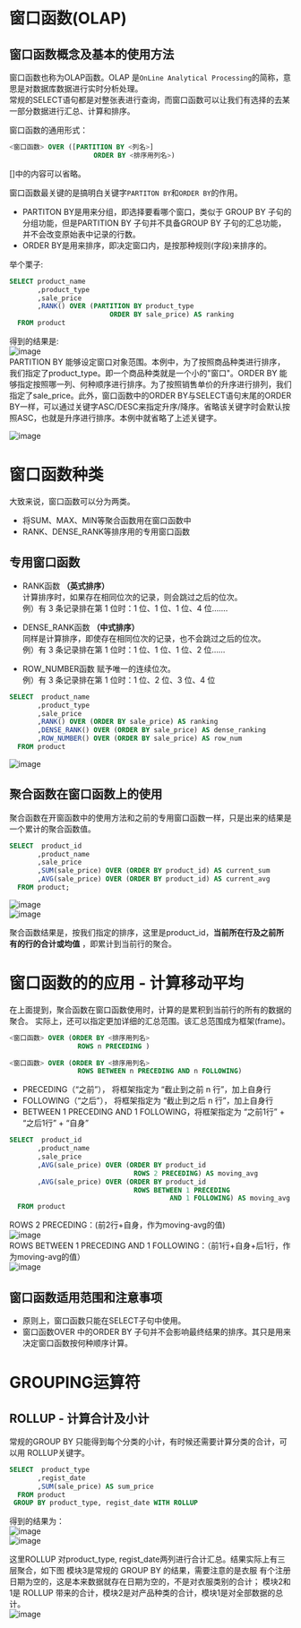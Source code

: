 # 窗口函数(OLAP)

## 窗口函数概念及基本的使用方法
窗口函数也称为OLAP函数。OLAP 是`OnLine Analytical Processing`的简称，意思是对数据库数据进行实时分析处理。  
常规的SELECT语句都是对整张表进行查询，而窗口函数可以让我们有选择的去某一部分数据进行汇总、计算和排序。   

窗口函数的通用形式：
```SQL
<窗口函数> OVER ([PARTITION BY <列名>]
                     ORDER BY <排序用列名>)  
```
[]中的内容可以省略。  

窗口函数最关键的是搞明白关键字`PARTITON BY`和`ORDER BY`的作用。  
- PARTITON BY是用来分组，即选择要看哪个窗口，类似于 GROUP BY 子句的分组功能，但是PARTITION BY 子句并不具备GROUP BY 子句的汇总功能，并不会改变原始表中记录的行数。
- ORDER BY是用来排序，即决定窗口内，是按那种规则(字段)来排序的。

举个栗子:  
```SQL
SELECT product_name
       ,product_type
       ,sale_price
       ,RANK() OVER (PARTITION BY product_type
                         ORDER BY sale_price) AS ranking
  FROM product  
```
得到的结果是:   
![image](https://user-images.githubusercontent.com/44680953/141340298-79032540-2a49-428e-9c1c-bb6297998056.png)  
PARTITION BY 能够设定窗口对象范围。本例中，为了按照商品种类进行排序，我们指定了product_type。即一个商品种类就是一个小的"窗口"。ORDER BY 能够指定按照哪一列、何种顺序进行排序。为了按照销售单价的升序进行排列，我们指定了sale_price。此外，窗口函数中的ORDER BY与SELECT语句末尾的ORDER BY一样，可以通过关键字ASC/DESC来指定升序/降序。省略该关键字时会默认按照ASC，也就是升序进行排序。本例中就省略了上述关键字。  

![image](https://user-images.githubusercontent.com/44680953/141340429-e996f805-8e4e-478b-ba04-a8c5d224177e.png)


# 窗口函数种类
大致来说，窗口函数可以分为两类。
- 将SUM、MAX、MIN等聚合函数用在窗口函数中
- RANK、DENSE_RANK等排序用的专用窗口函数

## 专用窗口函数
- RANK函数 **（英式排序）**    
计算排序时，如果存在相同位次的记录，则会跳过之后的位次。  
例）有 3 条记录排在第 1 位时：1 位、1 位、1 位、4 位……. 

- DENSE_RANK函数 **（中式排序）**  
同样是计算排序，即使存在相同位次的记录，也不会跳过之后的位次。  
例）有 3 条记录排在第 1 位时：1 位、1 位、1 位、2 位……  

- ROW_NUMBER函数
赋予唯一的连续位次。  
例）有 3 条记录排在第 1 位时：1 位、2 位、3 位、4 位  

```SQL
SELECT  product_name
       ,product_type
       ,sale_price
       ,RANK() OVER (ORDER BY sale_price) AS ranking
       ,DENSE_RANK() OVER (ORDER BY sale_price) AS dense_ranking
       ,ROW_NUMBER() OVER (ORDER BY sale_price) AS row_num
  FROM product  
```
![image](https://user-images.githubusercontent.com/44680953/141340725-970a24a0-1788-4e11-a305-e5cc0761bf91.png)  


## 聚合函数在窗口函数上的使用
聚合函数在开窗函数中的使用方法和之前的专用窗口函数一样，只是出来的结果是一个累计的聚合函数值。  
```SQL
SELECT  product_id
       ,product_name
       ,sale_price
       ,SUM(sale_price) OVER (ORDER BY product_id) AS current_sum
       ,AVG(sale_price) OVER (ORDER BY product_id) AS current_avg  
  FROM product;  
```
![image](https://user-images.githubusercontent.com/44680953/141340851-894776bd-9f03-4954-a303-5312bbea8fd3.png)  
![image](https://user-images.githubusercontent.com/44680953/141340863-0de2b9ac-a81b-4c55-8fef-c15c6d84fce8.png)  

聚合函数结果是，按我们指定的排序，这里是product_id，**当前所在行及之前所有的行的合计或均值** ，即累计到当前行的聚合。


# 窗口函数的的应用 - 计算移动平均
在上面提到，聚合函数在窗口函数使用时，计算的是累积到当前行的所有的数据的聚合。 实际上，还可以指定更加详细的汇总范围。该汇总范围成为框架(frame)。  
```SQL
<窗口函数> OVER (ORDER BY <排序用列名>
                 ROWS n PRECEDING )  
                 
<窗口函数> OVER (ORDER BY <排序用列名>
                 ROWS BETWEEN n PRECEDING AND n FOLLOWING)
```
- PRECEDING（“之前”）， 将框架指定为 “截止到之前 n 行”，加上自身行
- FOLLOWING（“之后”）， 将框架指定为 “截止到之后 n 行”，加上自身行
- BETWEEN 1 PRECEDING AND 1 FOLLOWING，将框架指定为 “之前1行” + “之后1行” + “自身”

```SQL
SELECT  product_id
       ,product_name
       ,sale_price
       ,AVG(sale_price) OVER (ORDER BY product_id
                               ROWS 2 PRECEDING) AS moving_avg
       ,AVG(sale_price) OVER (ORDER BY product_id
                               ROWS BETWEEN 1 PRECEDING 
                                        AND 1 FOLLOWING) AS moving_avg  
  FROM product  
```
ROWS 2 PRECEDING：(前2行+自身，作为moving-avg的值)  
![image](https://user-images.githubusercontent.com/44680953/141341228-cd44309d-3934-41d9-ba50-524078c23356.png)   
ROWS BETWEEN 1 PRECEDING AND 1 FOLLOWING：（前1行+自身+后1行，作为moving-avg的值）  
![image](https://user-images.githubusercontent.com/44680953/141341405-1fd1c7e5-60d9-40ee-9fee-23ce171b3fc7.png)  


## 窗口函数适用范围和注意事项
- 原则上，窗口函数只能在SELECT子句中使用。
- 窗口函数OVER 中的ORDER BY 子句并不会影响最终结果的排序。其只是用来决定窗口函数按何种顺序计算。

# GROUPING运算符
## ROLLUP - 计算合计及小计
常规的GROUP BY 只能得到每个分类的小计，有时候还需要计算分类的合计，可以用 ROLLUP关键字。  
```SQL
SELECT  product_type
       ,regist_date
       ,SUM(sale_price) AS sum_price
  FROM product
 GROUP BY product_type, regist_date WITH ROLLUP  
```
得到的结果为：  
![image](https://user-images.githubusercontent.com/44680953/141341902-510a56f7-4d75-47cd-894c-a34e7db46034.png)  
![image](https://user-images.githubusercontent.com/44680953/141341992-56dc673d-3d21-4548-bc3e-45c744569c33.png)  

这里ROLLUP 对product_type, regist_date两列进行合计汇总。结果实际上有三层聚合，如下图 模块3是常规的 GROUP BY 的结果，需要注意的是衣服 有个注册日期为空的，这是本来数据就存在日期为空的，不是对衣服类别的合计； 模块2和1是 ROLLUP 带来的合计，模块2是对产品种类的合计，模块1是对全部数据的总计。  
![image](https://user-images.githubusercontent.com/44680953/141342066-20e307fd-9527-4aa2-8187-8cd8c60ee2be.png)  


